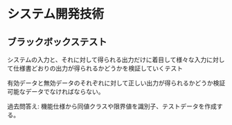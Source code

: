 # システム開発技術
## ブラックボックステスト
システムの入力と、それに対して得られる出力だけに着目して様々な入力に対して仕様書どおりの出力が得られるかどうかを検証していくテスト

有効データと無効データのそれぞれに対して正しい出力が得られるかどうか検証可能なデータでなければならない。

過去問答え:
機能仕様から同値クラスや限界値を識別子、テストデータを作成する。
